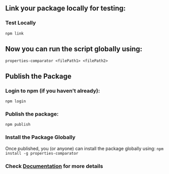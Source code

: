 
## Link your package locally for testing:

###  Test Locally 
`npm link`


## Now you can run the script globally using:

```properties-comparator <filePath1> <filePath2>```



## Publish the Package
### Login to npm (if you haven't already):
`npm login`

### Publish the package:
`npm publish`


###  Install the Package Globally
Once published, you (or anyone) can install the package globally using:
`npm install -g properties-comparator`

### Check [Documentation](DOCUMENTATION.md) for more details